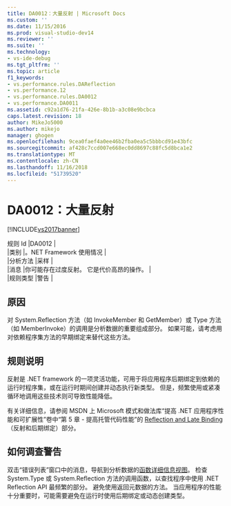 ```yaml
---
title: DA0012：大量反射 | Microsoft Docs
ms.custom: ''
ms.date: 11/15/2016
ms.prod: visual-studio-dev14
ms.reviewer: ''
ms.suite: ''
ms.technology:
- vs-ide-debug
ms.tgt_pltfrm: ''
ms.topic: article
f1_keywords:
- vs.performance.rules.DAReflection
- vs.performance.12
- vs.performance.rules.DA0012
- vs.performance.DA0011
ms.assetid: c92a1d76-21fa-426e-8b1b-a3c08e9bcbca
caps.latest.revision: 18
author: MikeJo5000
ms.author: mikejo
manager: ghogen
ms.openlocfilehash: 9cea0faef4a0ee46b2fba0ea5c5bbbcd91e43bfc
ms.sourcegitcommit: af428c7ccd007e668ec0dd8697c88fc5d8bca1e2
ms.translationtype: MT
ms.contentlocale: zh-CN
ms.lasthandoff: 11/16/2018
ms.locfileid: "51739520"
---
```

# <a name="da0012-significant-amount-of-reflection"></a>DA0012：大量反射
[!INCLUDE[vs2017banner](../includes/vs2017banner.md)]

规则 Id |DA0012 |  
|类别 |。NET Framework 使用情况 |  
|分析方法 |采样 |  
|消息 |你可能存在过度反射。 它是代价高昂的操作。 |  
|规则类型 |警告 |  
  
## <a name="cause"></a>原因  
 对 System.Reflection 方法（如 InvokeMember 和 GetMember）或 Type 方法（如 MemberInvoke）的调用是分析数据的重要组成部分。 如果可能，请考虑用对依赖程序集方法的早期绑定来替代这些方法。  
  
## <a name="rule-description"></a>规则说明  
 反射是 .NET framework 的一项灵活功能，可用于将应用程序后期绑定到依赖的运行时程序集，或在运行时期间创建并动态执行新类型。 但是，频繁使用或紧凑循环地调用这些技术则可导致性能降低。  
  
 有关详细信息，请参阅 MSDN 上 Microsoft 模式和做法库“提高 .NET 应用程序性能和可扩展性”卷中“第 5 章 - 提高托管代码性能”的 [Reflection and Late Binding](http://go.microsoft.com/fwlink/?LinkId=177826)（反射和后期绑定）部分。  
  
## <a name="how-to-investigate-a-warning"></a>如何调查警告  
 双击“错误列表”窗口中的消息，导航到分析数据的[函数详细信息视图](../profiling/function-details-view.md)。 检查 System.Type 或 System.Reflection 方法的调用函数，以查找程序中使用 .NET Reflection API 最频繁的部分。 避免使用返回元数据的方法。 当应用程序的性能十分重要时，可能需要避免在运行时使用后期绑定或动态创建类型。



